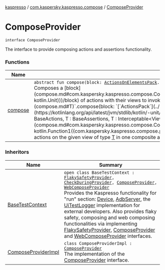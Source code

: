 [kaspresso](../../index.md) / [com.kaspersky.kaspresso.compose](../index.md) / [ComposeProvider](./index.md)

# ComposeProvider

`interface ComposeProvider`

The interface to provide composing actions and assertions functionality.

### Functions

| Name | Summary |
|---|---|
| [compose](compose.md) | `abstract fun compose(block: `[`ActionsOnElementsPack`](../../com.kaspersky.kaspresso.compose.pack/-actions-on-elements-pack/index.md)`.() -> `[`Unit`](https://kotlinlang.org/api/latest/jvm/stdlib/kotlin/-unit/index.html)`): `[`Unit`](https://kotlinlang.org/api/latest/jvm/stdlib/kotlin/-unit/index.html)<br>Composes a [block](compose.md#com.kaspersky.kaspresso.compose.ComposeProvider$compose(kotlin.Function1((com.kaspersky.kaspresso.compose.pack.ActionsOnElementsPack, kotlin.Unit)))/block) of actions with their views to invoke on in one composite action that succeeds if at least one of it's parts succeeds.`abstract fun <T> `[`T`](compose.md#T)`.compose(block: `[`ActionsPack`](../../com.kaspersky.kaspresso.compose.pack/-actions-pack/index.md)`<`[`T`](compose.md#T)`>.() -> `[`Unit`](https://kotlinlang.org/api/latest/jvm/stdlib/kotlin/-unit/index.html)`): `[`Unit`](https://kotlinlang.org/api/latest/jvm/stdlib/kotlin/-unit/index.html)` where T : BaseActions, T : BaseAssertions, T : Interceptable<ViewInteraction, ViewAssertion, ViewAction>`<br>Composes a [block](compose.md#com.kaspersky.kaspresso.compose.ComposeProvider$compose(com.kaspersky.kaspresso.compose.ComposeProvider.compose.T, kotlin.Function1((com.kaspersky.kaspresso.compose.pack.ActionsPack((com.kaspersky.kaspresso.compose.ComposeProvider.compose.T)), kotlin.Unit)))/block) of actions on the given view of type [T](compose.md#T) in one composite action that succeeds if at least one of it's parts succeeds. |

### Inheritors

| Name | Summary |
|---|---|
| [BaseTestContext](../../com.kaspersky.kaspresso.testcases.core.testcontext/-base-test-context/index.md) | `open class BaseTestContext : `[`FlakySafetyProvider`](../../com.kaspersky.kaspresso.flakysafety/-flaky-safety-provider/index.md)`, `[`CheckDuringProvider`](../../com.kaspersky.kaspresso.flakysafety/-check-during-provider/index.md)`, `[`ComposeProvider`](./index.md)`, `[`WebComposeProvider`](../-web-compose-provider/index.md)<br>Provides the Kaspresso functionality for "run" section: [Device](../../com.kaspersky.kaspresso.device/-device/index.md), [AdbServer](../../com.kaspersky.kaspresso.device.server/-adb-server/index.md), the [UiTestLogger](../../com.kaspersky.kaspresso.logger/-ui-test-logger.md) implementation for external developers. Also provides flaky safety, composing and web composing functionalities via implementing [FlakySafetyProvider](../../com.kaspersky.kaspresso.flakysafety/-flaky-safety-provider/index.md), [ComposeProvider](./index.md) and [WebComposeProvider](../-web-compose-provider/index.md) interfaces. |
| [ComposeProviderImpl](../-compose-provider-impl/index.md) | `class ComposeProviderImpl : `[`ComposeProvider`](./index.md)<br>The implementation of the [ComposeProvider](./index.md) interface. |

